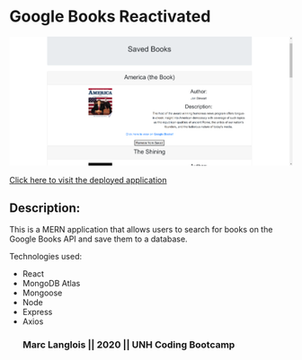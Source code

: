 # Google Books Reactivated

<img src=readmeImg.png alt="screenshot" />


<a href="https://google-books-reactivated.herokuapp.com/view">Click here to visit the deployed application</a>


## Description:

This is a MERN application that allows users to search for books on the Google Books API and save them to a database. 

Technologies used:
<ul>
<li>React </li>
<li> MongoDB Atlas</li>
<li> Mongoose</li>
<li>Node </li>
<li>Express </li>
<li>Axios </li>

### Marc Langlois || 2020 || UNH Coding Bootcamp
